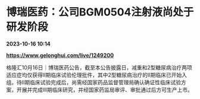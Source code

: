 # 博瑞医药：公司BGM0504注射液尚处于研发阶段

**2023-10-16 10:14**

**https://www.gelonghui.com/live/1249200**

格隆汇10月16日｜博瑞医药公告，截至本公告披露日，减重和2型糖尿病治疗两项适应症均仅获得Ⅱ期临床试验伦理批件，其中2型糖尿病治疗的Ⅱ期临床已开始入组。待II期临床试验完成后，尚需经国家药品监督管理局确认确证性临床试验方案，开展并完成III期临床研究，并经国家药监局审评、审批通过后方可生产上市。